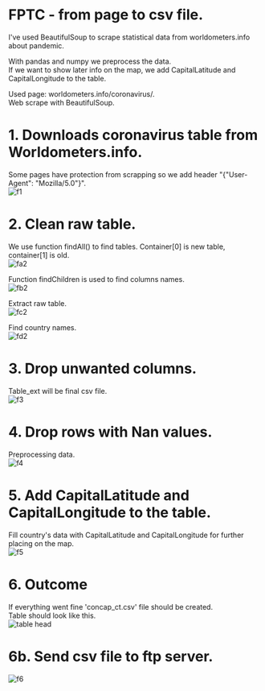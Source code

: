 # FPTC - from page to csv file.
 I've used BeautifulSoup to scrape statistical data from worldometers.info about pandemic. <br>

 With pandas and numpy we preprocess the data. <br>
 If we want to show later info on the map, we add CapitalLatitude and  CapitalLongitude to the table. <br>

 Used page: worldometers.info/coronavirus/. <br>
 Web scrape with BeautifulSoup. <br>

# 1. Downloads coronavirus table from Worldometers.info.
Some pages have protection from scrapping so we add header "{"User-Agent": "Mozilla/5.0"}". <br>
![f1](https://user-images.githubusercontent.com/69935274/101418066-4b7fbf80-38ed-11eb-8bff-3b5b1b00d2ec.png)
  
# 2. Clean raw table.
We use function findAll() to find tables.
Container[0] is new table, container[1] is old. <br>
![fa2](https://user-images.githubusercontent.com/69935274/101418080-53d7fa80-38ed-11eb-8dd2-442e6542506c.png)

Function findChildren is used to find columns names. <br>
![fb2](https://user-images.githubusercontent.com/69935274/101418091-5c303580-38ed-11eb-8853-065be7be7c66.png)

Extract raw table. <br>
![fc2](https://user-images.githubusercontent.com/69935274/101418101-62261680-38ed-11eb-8a69-31a2f524f9d7.png)

Find country names. <br>
![fd2](https://user-images.githubusercontent.com/69935274/101418118-6b16e800-38ed-11eb-9fda-a89ae783a0f9.png)

# 3. Drop unwanted columns.
Table_ext will be final csv file. <br>
![f3](https://user-images.githubusercontent.com/69935274/101418139-7538e680-38ed-11eb-9781-43a3ba46df5f.png)

# 4. Drop rows with Nan values.
Preprocessing data. <br>
![f4](https://user-images.githubusercontent.com/69935274/101418155-7c5ff480-38ed-11eb-9e39-3f724872ce5d.png)

# 5. Add CapitalLatitude and  CapitalLongitude to the table.
Fill country's data with CapitalLatitude and CapitalLongitude for further placing on the map. <br>
![f5](https://user-images.githubusercontent.com/69935274/101418166-81bd3f00-38ed-11eb-8cdf-697ec4853f6a.png)

# 6. Outcome
If everything went fine 'concap_ct.csv' file should be created. <br>
Table should look like this. <br>
![table head](https://user-images.githubusercontent.com/69935274/111017022-5f860200-83b1-11eb-93cd-b48cccbd5a4b.png)

# 6b. Send csv file to ftp server. <br>
![f6](https://user-images.githubusercontent.com/69935274/101418176-871a8980-38ed-11eb-95ae-3036e01dcd79.png)


